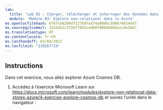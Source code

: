 ```yaml
---
lab:
  title: 'Lab 02 : Charger, télécharger et interroger des données dans un magasin de données non relationnelles'
  module: 'Module 03: Explore non-relational data in Azure'
ms.openlocfilehash: 6787cb8209df227b97ad74a000bc5906740344d7
ms.sourcegitcommit: 32d1de2c37267f8d3cedb0f0064b08be2cde5bb7
ms.translationtype: HT
ms.contentlocale: fr-FR
ms.lasthandoff: 03/04/2022
ms.locfileid: "139267719"
---
```

## <a name="instructions"></a>Instructions

Dans cet exercice, vous allez explorer Azure Cosmos DB.

1.  Accédez à l’exercice Microsoft Learn sur https://docs.microsoft.com/learn/modules/explore-non-relational-data-stores-azure/4-exercise-explore-cosmos-db et suivez l’unité dans le navigateur : 

